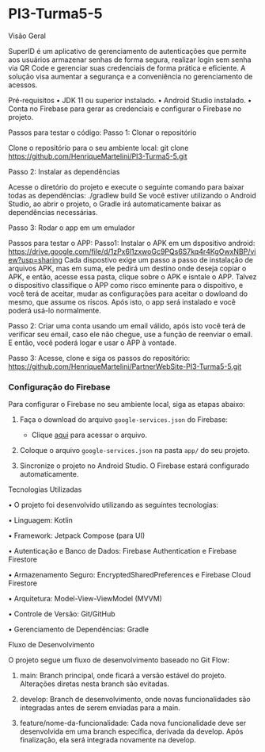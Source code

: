# PI3-Turma5-5

Visão Geral

SuperID é um aplicativo de gerenciamento de autenticações que permite aos usuários
armazenar senhas de forma segura, realizar login sem senha via QR Code e gerenciar suas credenciais
de forma prática e eficiente. A solução visa aumentar a segurança e a conveniência no gerenciamento
de acessos.


Pré-requisitos
•	JDK 11 ou superior instalado.
•	Android Studio instalado.
•	Conta no Firebase para gerar as credenciais e configurar o Firebase no projeto.

Passos para testar o código:
Passo 1: Clonar o repositório

Clone o repositório para o seu ambiente local:
git clone https://github.com/HenriqueMartelini/PI3-Turma5-5.git

Passo 2: Instalar as dependências

Acesse o diretório do projeto e execute o seguinte comando para baixar todas as dependências:
./gradlew build
Se você estiver utilizando o Android Studio, ao abrir o projeto,
o Gradle irá automaticamente baixar as dependências necessárias.

Passo 3: Rodar o app em um emulador

Passos para testar o APP:
Passo1: Instalar o APK em um dspositivo android:
https://drive.google.com/file/d/1zPx6l1zxwoGc9PQs6S7kq4r4KgOwxNBP/view?usp=sharing
Cada dispostivo exige um passo a passo de instalação de arquivos APK, mas em suma, ele pedirá um destino
onde deseja copiar o APK, e então, acesse essa pasta, clique sobre o APK e isntale o APP. Talvez o dispositivo
classifique o APP como risco eminente para o dispoitivo, e você terá de aceitar, mudar as configurações para aceitar
o dowloand do mesmo, que assume os riscos. Após isto, o app será instalado e você poderá usá-lo normalmente. 

Passo 2: Criar uma conta usando um email válido, após isto você terá de verificar seu email, caso ele não chegue,
use a função de reenviar o email. E então, você poderá logar e usar o APP à vontade.

Passo 3: Acesse, clone e siga os passos do repositório:
https://github.com/HenriqueMartelini/PartnerWebSite-PI3-Turma5-5.git

### **Configuração do Firebase**

Para configurar o Firebase no seu ambiente local, siga as etapas abaixo:

1. Faça o download do arquivo `google-services.json` do Firebase:
    - Clique [aqui](https://drive.google.com/file/d/1HMO2AM-AydVjUsknB8GWvUQwTRwYcF4p/view?usp=sharing) para acessar o arquivo.

2. Coloque o arquivo `google-services.json` na pasta `app/` do seu projeto.

3. Sincronize o projeto no Android Studio. O Firebase estará configurado automaticamente.


Tecnologias Utilizadas

•  O projeto foi desenvolvido utilizando as seguintes tecnologias:

•  Linguagem: Kotlin

•  Framework: Jetpack Compose (para UI)

•  Autenticação e Banco de Dados: Firebase Authentication e Firebase Firestore

•  Armazenamento Seguro: EncryptedSharedPreferences e Firebase Cloud Firestore

•  Arquitetura: Model-View-ViewModel (MVVM)

•  Controle de Versão: Git/GitHub

•  Gerenciamento de Dependências: Gradle


Fluxo de Desenvolvimento

O projeto segue um fluxo de desenvolvimento baseado no Git Flow:

1. main: Branch principal, onde ficará a versão estável do projeto. Alterações diretas nesta branch são evitadas.

2. develop: Branch de desenvolvimento, onde novas funcionalidades são integradas antes de serem enviadas para a main.

3. feature/nome-da-funcionalidade: Cada nova funcionalidade deve ser desenvolvida em uma branch específica,
derivada da develop. Após finalização, ela será integrada novamente na develop.